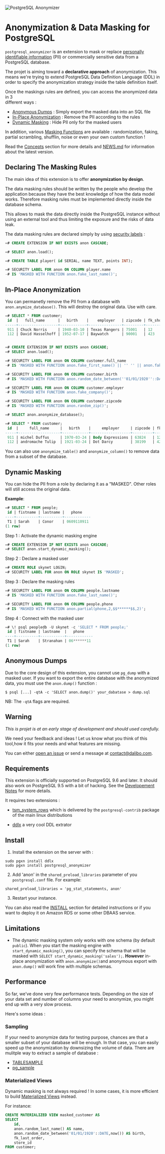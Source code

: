 
![PostgreSQL Anonymizer](images/png_RVB/PostgreSQL-Anonymizer_H_couleur.png)

Anonymization & Data Masking for PostgreSQL
===============================================================================

`postgresql_anonymizer` is an extension to mask or replace
[personally identifiable information] (PII) or commercially sensitive data from
a PostgreSQL database.

The projet is aiming toward a **declarative approach** of anonymization. This
means we're trying to extend PostgreSQL Data Definition Language (DDL) in
order to specify the anonymization strategy inside the table definition itself.

Once the maskings rules are defined, you can access the anonymized data in 3  
different ways :

* [Anonymous Dumps] : Simply export the masked data into an SQL file
* [In-Place Anonymization] : Remove the PII according to the rules
* [Dynamic Masking] : Hide PII only for the masked users

In addition, various [Masking Functions] are available : randomization, faking,
partial scrambling, shufflin, noise or even your own custom function !

Read the [Concepts] section for more details and [NEWS.md] for information
about the latest version.

[NEWS.md]: NEWS.md
[INSTALL]: https://postgresql-anonymizer.readthedocs.io/en/latest/INSTALL/
[Concepts]: https://postgresql-anonymizer.readthedocs.io/en/latest/concepts/
[personally identifiable information]: https://en.wikipedia.org/wiki/Personally_identifiable_information

[Anonymous Dumps]: https://postgresql-anonymizer.readthedocs.io/en/latest/anonymous_dumps/
[In-Place Anonymization]: https://postgresql-anonymizer.readthedocs.io/en/latest/in_place_anonymization/
[Dynamic Masking]: https://postgresql-anonymizer.readthedocs.io/en/latest/dynamic_masking/
[Masking Functions]: https://postgresql-anonymizer.readthedocs.io/en/latest/masking_functions/

Declaring The Masking Rules
------------------------------------------------------------------------------

The main idea of this extension is to offer **anonymization by design**.

The data masking rules should be written by the people who develop the 
application because they have the best knowledge of how the data model works.
Therefore masking rules must be implemented directly inside the database schema.

This allows to mask the data directly inside the PostgreSQL instance without 
using an external tool and thus limiting the exposure and the risks of data leak.

The data masking rules are declared simply by using [security labels] :

```sql
=# CREATE EXTENSION IF NOT EXISTS anon CASCADE;

=# SELECT anon.load();

=# CREATE TABLE player( id SERIAL, name TEXT, points INT);

=# SECURITY LABEL FOR anon ON COLUMN player.name 
-# IS 'MASKED WITH FUNCTION anon.fake_last_name()';
```

[security labels]: https://www.postgresql.org/docs/current/sql-security-label.html

In-Place Anonymization
------------------------------------------------------------------------------

You can permanetly remove the PII from a database with `anon.anymize_database()`.
This will destroy the original data. Use with care.

```sql
=# SELECT * FROM customer;
 id  |   full_name      |   birth    |    employer   | zipcode | fk_shop
-----+------------------+------------+---------------+---------+---------
 911 | Chuck Norris     | 1940-03-10 | Texas Rangers | 75001   | 12
 112 | David Hasselhoff | 1952-07-17 | Baywatch      | 90001   | 423


=# CREATE EXTENSION IF NOT EXISTS anon CASCADE;
=# SELECT anon.load();

=# SECURITY LABEL FOR anon ON COLUMN customer.full_name 
-# IS 'MASKED WITH FUNCTION anon.fake_first_name() || '' '' || anon.fake_last_name()';

=# SECURITY LABEL FOR anon ON COLUMN customer.birth   
-# IS 'MASKED WITH FUNCTION anon.random_date_between(''01/01/1920''::DATE,now())';

=# SECURITY LABEL FOR anon ON COLUMN customer.employer
-# IS 'MASKED WITH FUNCTION anon.fake_company()';

=# SECURITY LABEL FOR anon ON COLUMN customer.zipcode
-# IS 'MASKED WITH FUNCTION anon.random_zip()';

=# SELECT anon.anonymize_database();

=# SELECT * FROM customer;
 id  |     full_name     |   birth    |     employer     | zipcode | fk_shop
-----+-------------------+------------+------------------+---------+---------
 911 | michel Duffus     | 1970-03-24 | Body Expressions | 63824   | 12
 112 | andromache Tulip  | 1921-03-24 | Dot Darcy        | 38199   | 423

```

You can also use `anonymize_table()` and `anonymize_column()` to remove data
from a subset of the database.





Dynamic Masking
------------------------------------------------------------------------------

You can hide the PII from a role by declaring it as a "MASKED". Other roles
will still access the original data.  

**Example**:

```sql
=# SELECT * FROM people;
 id | fistname | lastname |   phone    
----+----------+----------+------------
 T1 | Sarah    | Conor    | 0609110911
(1 row)
```

Step 1 : Activate the dynamic masking engine

```sql
=# CREATE EXTENSION IF NOT EXISTS anon CASCADE;
=# SELECT anon.start_dynamic_masking();
```

Step 2 : Declare a masked user

```sql
=# CREATE ROLE skynet LOGIN;
=# SECURITY LABEL FOR anon ON ROLE skynet IS 'MASKED';
```

Step 3 : Declare the masking rules

```sql
=# SECURITY LABEL FOR anon ON COLUMN people.lastname 
-# IS 'MASKED WITH FUNCTION anon.fake_last_name()';

=# SECURITY LABEL FOR anon ON COLUMN people.phone 
-# IS 'MASKED WITH FUNCTION anon.partial(phone,2,$$******$$,2)';
```

Step 4 : Connect with the masked user

```sql
=# \! psql peopledb -U skynet -c 'SELECT * FROM people;'
 id | fistname | lastname  |   phone    
----+----------+-----------+------------
 T1 | Sarah    | Stranahan | 06******11
(1 row)
```


Anonymous Dumps
------------------------------------------------------------------------------

Due to the core design of this extension, you cannot use `pg_dump` with a masked 
user. If you want to export the entire database with the anonymized data, you 
must use the `anon.dump()` function :

```console
$ psql [...] -qtA -c 'SELECT anon.dump()' your_dabatase > dump.sql
```

NB: The `-qtA` flags are required.


Warning
------------------------------------------------------------------------------

*This is projet is at an early stage of development and should used carefully.*

We need your feedback and ideas ! Let us know what you think of this tool,how it
fits your needs and what features are missing.

You can either [open an issue] or send a message at <contact@dalibo.com>.

[open an issue]: https://gitlab.com/dalibo/postgresql_anonymizer/issues


Requirements
--------------------------------------------------------------------------------

This extension is officially supported on PostgreSQL 9.6 and later.
It should also work on PostgreSQL 9.5 with a bit of hacking.
See the [Developement Notes] for more details.

[Developement Notes]: https://postgresql-anonymizer.readthedocs.io/en/latest/NOTES/

It requires two extensions :

* [tsm_system_rows] which is delivered by the `postgresql-contrib` package of 
  the main linux distributions

* [ddlx] a very cool DDL extrator

[tsm_system_rows]: https://www.postgresql.org/docs/current/tsm-system-rows.html
[ddlx]: https://github.com/lacanoid/pgddl


Install
-------------------------------------------------------------------------------

1. Install the extension on the server with :

```console
sudo pgxn install ddlx
sudo pgxn install postgresql_anonymizer
```

2. Add 'anon' in the `shared_preload_libraries` parameter of you `postgresql.conf` file. For example:

```
shared_preload_libraries = 'pg_stat_statements, anon'
```

3. Restart your instance. 



You can also read the [INSTALL] section for detailed instructions 
or if you want to deploy it on Amazon RDS or some other DBAAS service. 




Limitations
------------------------------------------------------------------------------

* The dynamic masking system only works with one schema (by default `public`). 
  When you start the masking engine with `start_dynamic_masking()`, you can 
  specify the schema that will be masked with `SELECT start_dynamic_masking('sales');`. 
  **However** in-place anonymization with `anon.anonymize()`and anonymous
  export with `anon.dump()` will work fine with multiple schemas.



Performance
------------------------------------------------------------------------------

So far, we've done very few performance tests. Depending on the size of your
data set and number of columns your need to anonymize, you might end up with a
very slow process.

Here's some ideas :

### Sampling

If your need to anonymize data for testing purpose, chances are that a smaller
subset of your database will be enough. In that case, you can easily speed up
the anonymization by downsizing the volume of data. There are mulitple way to
extract a sample of database :

* [TABLESAMPLE](https://www.postgresql.org/docs/current/static/sql-select.html)
* [pg_sample](https://github.com/mla/pg_sample)



### Materialized Views

Dynamic masking is not always required ! In some cases, it is more efficient
to build [Materialized Views] instead.

For instance:

```sql
CREATE MATERIALIZED VIEW masked_customer AS
SELECT
    id,
    anon.random_last_name() AS name,
    anon.random_date_between('01/01/1920'::DATE,now()) AS birth,
    fk_last_order,
    store_id
FROM customer;
```

[Materialized Views]: https://www.postgresql.org/docs/current/static/sql-creatematerializedview.html


